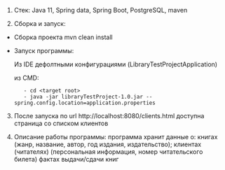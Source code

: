 1. Стек: Java 11, Spring data, Spring Boot, PostgreSQL, maven

2. Сборка и запуск:
- Сборка проекта mvn clean install
 
- Запуск программы:
 
     Из IDE дефолтными конфигурациями (LibraryTestProjectApplication)
     
     из CMD:
     
         - cd <target root>
         - java -jar libraryTestProject-1.0.jar --spring.config.location=application.properties

3. После запуска по url http://localhost:8080/clients.html доступна страница со списком клиентов

4. Описание работы программы: 
программа хранит данные о:
книгах (жанр, название, автор, год издания, издательство);
клиентах (читателях) (персональная информация, номер читательского билета)
фактах выдачи/сдачи книг
